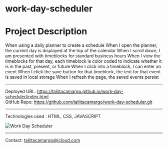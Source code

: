 # work-day-scheduler

# Project Description

When using a daily planner to create a schedule
When I open the planner, the current day is displayed at the top of the calendar
When I scroll down, I am presented with timeblocks for standard business hours
When I view the timeblocks for that day, each timeblock is color coded to indicate whether it is in the past, present, or future
When I click into a timeblock, I can enter an event
When I click the save button for that timeblock, the text for that event is saved in local storage
When I refresh the page, the saved events persist

---
Deployed URL: https://taliitacamargo.github.io/work-day-scheduler/index.html     
GitHub Repo: https://github.com/taliitacamargo/work-day-scheduler.git

---
Technologies used : HTML, CSS, JAVASCRIPT

![Work Day Scheduler](https://user-images.githubusercontent.com/88398240/136669380-5b036f68-808d-4825-9e5f-952d4d130266.jpg)

---
Contact: taliitacamargo@icloud.com
